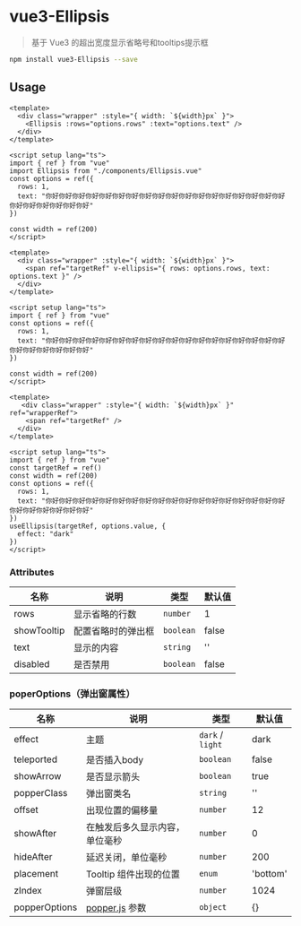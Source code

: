 # vue3-Ellipsis

> 基于 Vue3 的超出宽度显示省略号和tooltips提示框

```bash
npm install vue3-Ellipsis --save
```

## Usage

```vue
<template>
  <div class="wrapper" :style="{ width: `${width}px` }">
    <Ellipsis :rows="options.rows" :text="options.text" />
  </div>
</template>

<script setup lang="ts">
import { ref } from "vue"
import Ellipsis from "./components/Ellipsis.vue"
const options = ref({
  rows: 1,
  text: "你好你好你好你好你好你好你好你好你好你好你好你好你好你好你好你好你好你好你好你好你好你好你好你好"
})

const width = ref(200)
</script>
```

```vue
<template>
  <div class="wrapper" :style="{ width: `${width}px` }">
    <span ref="targetRef" v-ellipsis="{ rows: options.rows, text: options.text }" />
  </div>
</template>

<script setup lang="ts">
import { ref } from "vue"
const options = ref({
  rows: 1,
  text: "你好你好你好你好你好你好你好你好你好你好你好你好你好你好你好你好你好你好你好你好你好你好你好你好"
})

const width = ref(200)
</script>
```

```vue
<template>
   <div class="wrapper" :style="{ width: `${width}px` }"  ref="wrapperRef">
    <span ref="targetRef" />
  </div>
</template>

<script setup lang="ts">
import { ref } from "vue"
const targetRef = ref()
const width = ref(200)
const options = ref({
  rows: 1,
  text: "你好你好你好你好你好你好你好你好你好你好你好你好你好你好你好你好你好你好你好你好你好你好你好你好"
})
useEllipsis(targetRef, options.value, {
  effect: "dark"
})
</script>
```
### Attributes

| 名称          | 说明                                 | 类型                            | 默认值   |
| ----------- | ---------------------------------- | ----------------------------- | ----- |
| rows   | 显示省略的行数         | `number` | 1     |
| showTooltip      | 配置省略时的弹出框 | `boolean`                      | false  |
| text     | 显示的内容        | `string`                      | ''    |
| disabled | 是否禁用     | `boolean`                     | false


### poperOptions（弹出窗属性）

| 名称                        | 说明                                                                                                        | 类型                            | 默认值    |
| ------------------------- | --------------------------------------------------------------------------------------------------------- | ----------------------------- | ------ |
| effect                | 主题                                                                                | `dark` / `light` | dark      |
| teleported                    | 是否插入body                                                                        | `boolean`                     | false   |
| showArrow                   | 是否显示箭头                                                                               | `boolean`                      | true     |
| popperClass               | 弹出窗类名                                                                             | `string`                     | ''  |
| offset                 | 出现位置的偏移量                                                                                           | `number`                      | 12 |
| showAfter       | 在触发后多久显示内容，单位毫秒 | `number`                     | 0      |
| hideAfter | 延迟关闭，单位毫秒                                                                                             | `number`                     | 200      |
| placement                  | Tooltip 组件出现的位置                                                                                            | `enum`                     | 'bottom'      |
| zIndex                    | 弹窗层级                                                                                                  | `number`                      | 1024     |
| popperOptions                | [popper.js](https://popper.js.org/docs/v2/) 参数                                                                                                      | `object`                      | {}
